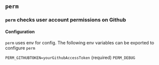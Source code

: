 ## `perm`
### `perm` checks user account permissions on Github

#### Configuration
`perm` uses env for config.
The following env variables can be exported to configure `perm`

`PERM_GITHUBTOKEN=yourGithubAccessToken` (required)
`PERM_DEBUG`
